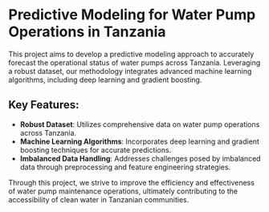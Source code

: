 # Predictive Modeling for Water Pump Operations in Tanzania

This project aims to develop a predictive modeling approach to accurately forecast the operational status of water pumps across Tanzania. Leveraging a robust dataset, our methodology integrates advanced machine learning algorithms, including deep learning and gradient boosting. 

## Key Features:
- **Robust Dataset**: Utilizes comprehensive data on water pump operations across Tanzania.
- **Machine Learning Algorithms**: Incorporates deep learning and gradient boosting techniques for accurate predictions.
- **Imbalanced Data Handling**: Addresses challenges posed by imbalanced data through preprocessing and feature engineering strategies.

Through this project, we strive to improve the efficiency and effectiveness of water pump maintenance operations, ultimately contributing to the accessibility of clean water in Tanzanian communities.
